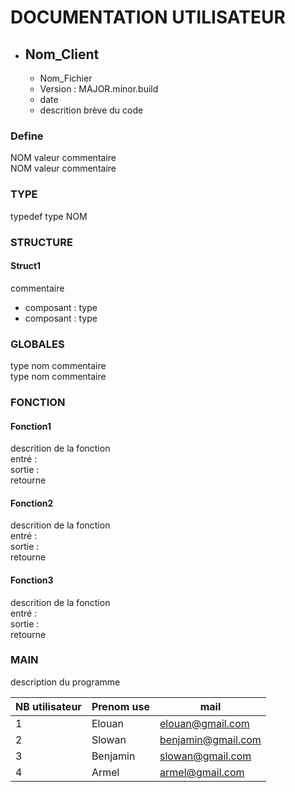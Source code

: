 # DOCUMENTATION UTILISATEUR  
- ## Nom_Client
    - Nom_Fichier
    - Version : MAJOR.minor.build
    - date
    - descrition brève du code

### Define  
NOM valeur commentaire  
NOM valeur commentaire  

### TYPE  
typedef type NOM  

### STRUCTURE  
#### Struct1  
commentaire
- composant : type
- composant : type

### GLOBALES
type nom commentaire  
type nom commentaire  

### FONCTION  
#### Fonction1  
descrition de la fonction  
entré :  
sortie :  
retourne  

#### Fonction2  
descrition de la fonction  
entré :  
sortie :  
retourne  

#### Fonction3  
descrition de la fonction  
entré :  
sortie :  
retourne  

### MAIN
description du programme

|NB utilisateur|Prenom use| mail |
|-|-|-|
| 1 | Elouan | elouan@gmail.com |
| 2 | Slowan | benjamin@gmail.com |
| 3 | Benjamin | slowan@gmail.com |
| 4 | Armel | armel@gmail.com |






        


